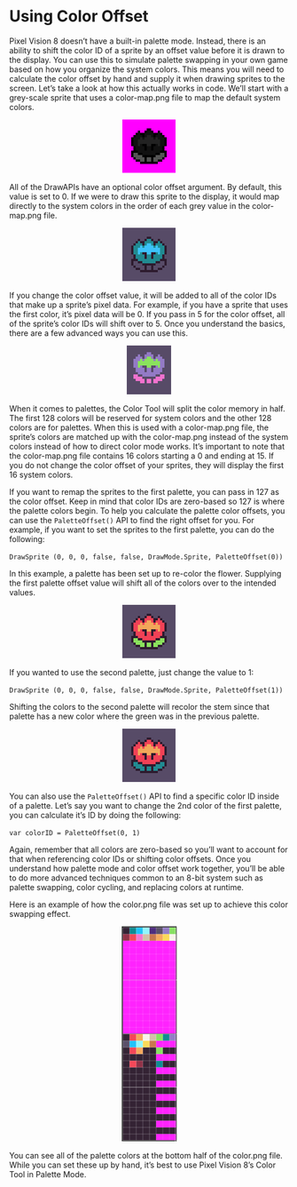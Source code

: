 # Using Color Offset

Pixel Vision 8 doesn’t have a built-in palette mode. Instead, there is an ability to shift the color ID of a sprite by an offset value before it is drawn to the display. You can use this to simulate palette swapping in your own game based on how you organize the system colors. This means you will need to calculate the color offset by hand and supply it when drawing sprites to the screen. Let’s take a look at how this actually works in code. We’ll start with a grey-scale sprite that uses a color-map.png file to map the default system colors.

<p style="text-align:center"><img src="images/PaletteColorOffset_image_0.png" /></p>

All of the DrawAPIs have an optional color offset argument. By default, this value is set to 0. If we were to draw this sprite to the display, it would map directly to the system colors in the order of each grey value in the color-map.png file.

<p style="text-align:center"><img src="images/PaletteColorOffset_image_1.png" /></p>

If you change the color offset value, it will be added to all of the color IDs that make up a sprite’s pixel data. For example, if you have a sprite that uses the first color, it’s pixel data will be 0. If you pass in 5 for the color offset, all of the sprite’s color IDs will shift over to 5. Once you understand the basics, there are a few advanced ways you can use this.

<p style="text-align:center"><img src="images/PaletteColorOffset_image_2.png" /></p>

When it comes to palettes, the Color Tool will split the color memory in half. The first 128 colors will be reserved for system colors and the other 128 colors are for palettes. When this is used with a color-map.png file, the sprite’s colors are matched up with the color-map.png instead of the system colors instead of how to direct color mode works. It’s important to note that the color-map.png file contains 16 colors starting a 0 and ending at 15. If you do not change the color offset of your sprites, they will display the first 16 system colors.

If you want to remap the sprites to the first palette, you can pass in 127 as the color offset. Keep in mind that color IDs are zero-based so 127 is where the palette colors begin. To help you calculate the palette color offsets, you can use the `PaletteOffset()` API to find the right offset for you. For example, if you want to set the sprites to the first palette, you can do the following:

`DrawSprite (0, 0, 0, false, false, DrawMode.Sprite, PaletteOffset(0))`

In this example, a palette has been set up to re-color the flower. Supplying the first palette offset value will shift all of the colors over to the intended values.

<p style="text-align:center"><img src="images/PaletteColorOffset_image_3.png" /></p>

If you wanted to use the second palette, just change the value to 1:

`DrawSprite (0, 0, 0, false, false, DrawMode.Sprite, PaletteOffset(1))`

Shifting the colors to the second palette will recolor the stem since that palette has a new color where the green was in the previous palette.

<p style="text-align:center"><img src="images/PaletteColorOffset_image_4.png" /></p>

You can also use the `PaletteOffset()` API to find a specific color ID inside of a palette. Let’s say you want to change the 2nd color of the first palette, you can calculate it’s ID by doing the following:

`var colorID = PaletteOffset(0, 1)`

Again, remember that all colors are zero-based so you’ll want to account for that when referencing color IDs or shifting color offsets. Once you understand how palette mode and color offset work together, you’ll be able to do more advanced techniques common to an 8-bit system such as palette swapping, color cycling, and replacing colors at runtime.

Here is an example of how the color.png file was set up to achieve this color swapping effect.

<p style="text-align:center"><img src="images/PaletteColorOffset_image_5.png" /></p>

You can see all of the palette colors at the bottom half of the color.png file. While you can set these up by hand, it’s best to use Pixel Vision 8’s Color Tool in Palette Mode.


